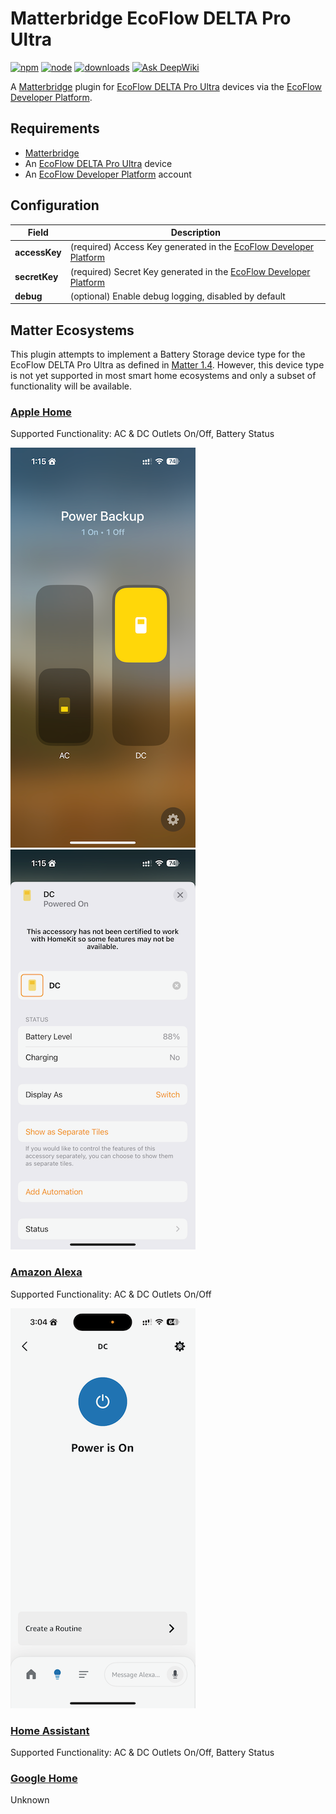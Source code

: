 # Matterbridge EcoFlow DELTA Pro Ultra

[![npm](https://badgen.net/npm/v/matterbridge-ecoflow-delta-pro-ultra)](https://www.npmjs.com/package/matterbridge-ecoflow-delta-pro-ultra)
[![node](https://badgen.net/npm/node/matterbridge-ecoflow-delta-pro-ultra)](https://www.npmjs.com/package/matterbridge-ecoflow-delta-pro-ultra)
[![downloads](https://badgen.net/npm/dt/matterbridge-ecoflow-delta-pro-ultra)](https://www.npmjs.com/package/matterbridge-ecoflow-delta-pro-ultra)
[![Ask DeepWiki](https://deepwiki.com/badge.svg)](https://deepwiki.com/michaelahern/matterbridge-ecoflow-delta-pro-ultra)

A [Matterbridge](https://github.com/Luligu/matterbridge) plugin for [EcoFlow DELTA Pro Ultra](https://www.ecoflow.com/delta-pro-ultra) devices via the [EcoFlow Developer Platform](https://developer.ecoflow.com/).

## Requirements

 * [Matterbridge](https://github.com/Luligu/matterbridge)
 * An [EcoFlow DELTA Pro Ultra](https://www.ecoflow.com/delta-pro-ultra) device
 * An [EcoFlow Developer Platform](https://developer.ecoflow.com/) account

## Configuration

Field                | Description
---------------------|------------
**accessKey**        | (required) Access Key generated in the [EcoFlow Developer Platform](https://developer.ecoflow.com/)
**secretKey**        | (required) Secret Key generated in the [EcoFlow Developer Platform](https://developer.ecoflow.com/)
**debug**            | (optional) Enable debug logging, disabled by default

## Matter Ecosystems

This plugin attempts to implement a Battery Storage device type for the EcoFlow DELTA Pro Ultra as defined in [Matter 1.4](https://csa-iot.org/newsroom/matter-1-4-enables-more-capable-smart-homes/). However, this device type is not yet supported in most smart home ecosystems and only a subset of functionality will be available.

### [Apple Home](https://support.apple.com/en-us/102135)

Supported Functionality: AC & DC Outlets On/Off, Battery Status

![Apple Home: AC & DC On/Off Outlets](./docs/apple1.png) ![Apple Home: Battery Status](./docs/apple2.png)

### [Amazon Alexa](https://developer.amazon.com/en-US/docs/alexa/smarthome/matter-support.html)

Supported Functionality: AC & DC Outlets On/Off

![Amazon Alexa: AC & DC On/Off Outlets](./docs/amazon1.png)

### [Home Assistant](https://www.home-assistant.io/)

Supported Functionality: AC & DC Outlets On/Off, Battery Status

### [Google Home](https://developers.home.google.com/matter/supported-devices)

Unknown
